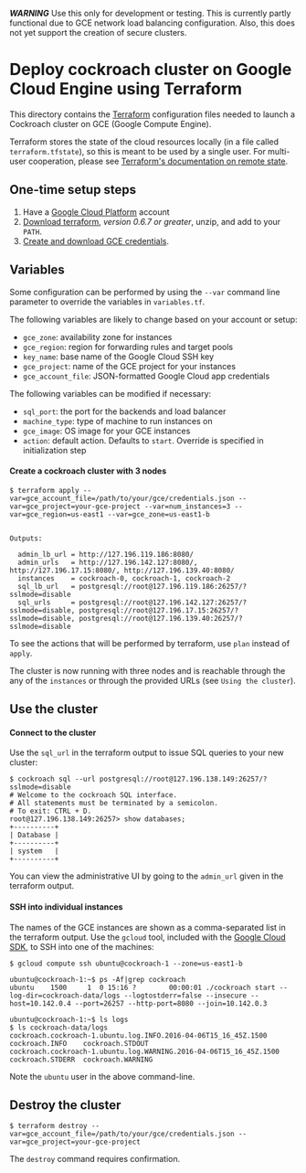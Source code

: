 ***WARNING*** Use this only for development or testing. This is currently partly
functional due to GCE network load balancing configuration. Also, this does not
yet support the creation of secure clusters.

# Deploy cockroach cluster on Google Cloud Engine using Terraform

This directory contains the [Terraform](https://terraform.io/) configuration
files needed to launch a Cockroach cluster on GCE (Google Compute Engine).

Terraform stores the state of the cloud resources locally (in a file called
`terraform.tfstate`), so this is meant to be used by a single user.
For multi-user cooperation, please see [Terraform's documentation on remote state](https://terraform.io/docs/state/remote.html).

## One-time setup steps
1. Have a [Google Cloud Platform](https://cloud.google.com/compute/) account
2. [Download terraform](https://terraform.io/downloads.html), *version 0.6.7 or greater*, unzip, and add to your `PATH`.
3. [Create and download GCE credentials](https://developers.google.com/identity/protocols/application-default-credentials#howtheywork).

## Variables

Some configuration can be performed by using the `--var` command line parameter
to override the variables in `variables.tf`.

The following variables are likely to change based on your account or setup:
* `gce_zone`: availability zone for instances
* `gce_region`: region for forwarding rules and target pools
* `key_name`: base name of the Google Cloud SSH key
* `gce_project`: name of the GCE project for your instances
* `gce_account_file`: JSON-formatted Google Cloud app credentials

The following variables can be modified if necessary:
* `sql_port`: the port for the backends and load balancer
* `machine_type`: type of machine to run instances on
* `gce_image`: OS image for your GCE instances
* `action`: default action. Defaults to `start`. Override is specified in
  initialization step


#### Create a cockroach cluster with 3 nodes

```
$ terraform apply --var=gce_account_file=/path/to/your/gce/credentials.json --var=gce_project=your-gce-project --var=num_instances=3 --var=gce_region=us-east1 --var=gce_zone=us-east1-b


Outputs:

  admin_lb_url = http://127.196.119.186:8080/
  admin_urls   = http://127.196.142.127:8080/, http://127.196.17.15:8080/, http://127.196.139.40:8080/
  instances    = cockroach-0, cockroach-1, cockroach-2
  sql_lb_url   = postgresql://root@127.196.119.186:26257/?sslmode=disable
  sql_urls     = postgresql://root@127.196.142.127:26257/?sslmode=disable, postgresql://root@127.196.17.15:26257/?sslmode=disable, postgresql://root@127.196.139.40:26257/?sslmode=disable
```

To see the actions that will be performed by terraform, use `plan` instead of `apply`.

The cluster is now running with three nodes and is reachable through the any of the `instances`
or through the provided URLs (see `Using the cluster`).

## Use the cluster

#### Connect to the cluster

Use the `sql_url` in the terraform output to issue SQL queries to your new
cluster:

```
$ cockroach sql --url postgresql://root@127.196.138.149:26257/?sslmode=disable
# Welcome to the cockroach SQL interface.
# All statements must be terminated by a semicolon.
# To exit: CTRL + D.
root@127.196.138.149:26257> show databases;
+----------+
| Database |
+----------+
| system   |
+----------+
```

You can view the administrative UI by going to the `admin_url` given in the
terraform output.

#### SSH into individual instances

The names of the GCE instances are shown as a comma-separated list in the
terraform output. Use the `gcloud` tool, included with the [Google Cloud SDK](https://cloud.google.com/sdk/#Quick_Start),
to SSH into one of the machines:

```
$ gcloud compute ssh ubuntu@cockroach-1 --zone=us-east1-b

ubuntu@cockroach-1:~$ ps -Af|grep cockroach
ubuntu    1500     1  0 15:16 ?        00:00:01 ./cockroach start --log-dir=cockroach-data/logs --logtostderr=false --insecure --host=10.142.0.4 --port=26257 --http-port=8080 --join=10.142.0.3

ubuntu@cockroach-1:~$ ls logs
$ ls cockroach-data/logs
cockroach.cockroach-1.ubuntu.log.INFO.2016-04-06T15_16_45Z.1500     cockroach.INFO    cockroach.STDOUT
cockroach.cockroach-1.ubuntu.log.WARNING.2016-04-06T15_16_45Z.1500  cockroach.STDERR  cockroach.WARNING
```

Note the `ubuntu` user in the above command-line.

## Destroy the cluster

```
$ terraform destroy --var=gce_account_file=/path/to/your/gce/credentials.json --var=gce_project=your-gce-project

```

The `destroy` command requires confirmation.

